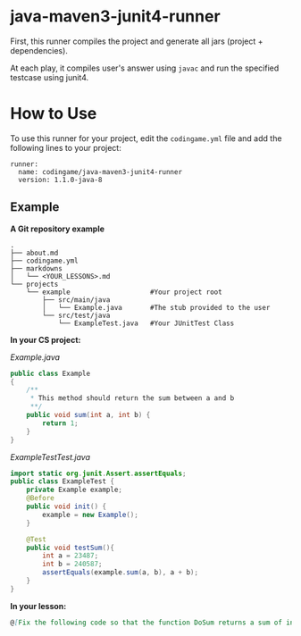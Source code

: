 # java-maven3-junit4-runner

First, this runner compiles the project and generate all jars (project + dependencies).

At each play, it compiles user's answer using `javac` and run the specified testcase using junit4. 


# How to Use

To use this runner for your project, edit the `codingame.yml` file and add the following lines to your project:

    runner:
      name: codingame/java-maven3-junit4-runner
      version: 1.1.0-java-8

## Example

**A Git repository example**

```
.
├── about.md
├── codingame.yml
├── markdowns
│   └── <YOUR_LESSONS>.md
└── projects
    └── example                    #Your project root
        ├── src/main/java
        │   └── Example.java       #The stub provided to the user
        └── src/test/java
            └── ExampleTest.java   #Your JUnitTest Class
```

**In your CS project:**

*Example.java*
```java
public class Example
{
	/**
	 * This method should return the sum between a and b
	 **/
	public void sum(int a, int b) {
	    return 1;
	}
}
```

*ExampleTestTest.java*
```java
import static org.junit.Assert.assertEquals;
public class ExampleTest {
	private Example example;
	@Before
	public void init() {
		example = new Example();
	}

	@Test
	public void testSum(){
		int a = 23487;
		int b = 240587;
		assertEquals(example.sum(a, b), a + b);
	}
}
```

**In your lesson:**
```md
@[Fix the following code so that the function DoSum returns a sum of integer]({"stubs": ["src/main/java/Example.java"],"command": "ExampleTest#testSum"})
```
